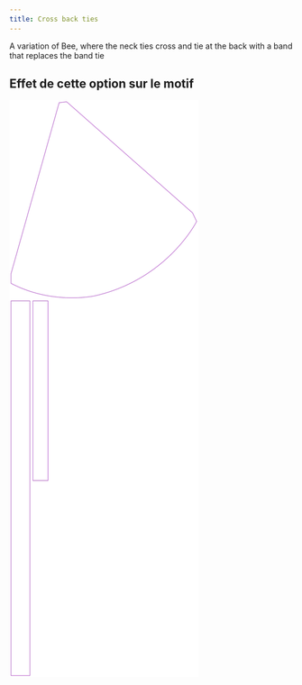 ```yaml
---
title: Cross back ties
---
```


A variation of Bee, where the neck ties cross and tie at the back with a band that replaces the band tie


## Effet de cette option sur le motif
![Cette image montre l'effet de cette option en superposant plusieurs variantes qui ont une valeur différente pour cette option](bee_crossbackties_sample.svg "Effet de cette option sur le motif")
